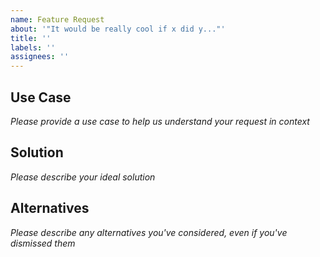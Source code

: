 ```yaml
---
name: Feature Request
about: '"It would be really cool if x did y..."'
title: ''
labels: ''
assignees: ''
---
```


## Use Case

_Please provide a use case to help us understand your request in context_

## Solution

_Please describe your ideal solution_

## Alternatives

_Please describe any alternatives you've considered, even if you've dismissed them_
